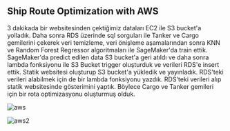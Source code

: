 ## Ship Route Optimization with AWS

3 dakikada bir websitesinden çektiğimiz dataları EC2 ile S3 bucket'a yolladık. Daha sonra RDS üzerinde sql sorguları ile Tanker ve Cargo gemilerini çekerek veri temizleme, veri önişleme aşamalarından sonra KNN ve Random Forest Regressor algoritmaları ile SageMaker'da train ettik. SageMaker'da predict edilen data S3 bucket'a geri atıldı ve daha sonra lambda fonksiyonu ile S3 Bucket trigger oluşturduk ve verileri RDS'e insert ettik. Statik websitesi oluşturup S3 bucket'a yükledik ve yayınladık. RDS'teki verileri alabilmek için de bir lambda fonksiyonu yazdık. RDS'teki verileri alıp statik websitesinde gösterimini yaptık. Böylece Cargo ve Tanker gemileri için bir rota optimizasyonu oluşturmuş olduk. 

![aws](https://user-images.githubusercontent.com/92747017/202001018-0b23d5ef-034e-4453-8cd7-862334ef4f3d.PNG)


![aws2](https://user-images.githubusercontent.com/92747017/202001034-5880ff89-170e-4309-b73c-50fe86e93fe4.PNG)












